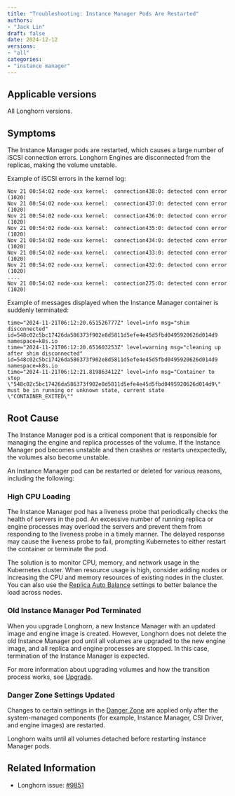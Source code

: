 ```yaml
---
title: "Troubleshooting: Instance Manager Pods Are Restarted"
authors:
- "Jack Lin"
draft: false
date: 2024-12-12
versions:
- "all"
categories:
- "instance manager"
---
```


## Applicable versions

All Longhorn versions.

## Symptoms

The Instance Manager pods are restarted, which causes a large number of iSCSI connection errors. Longhorn Engines are disconnected from the replicas, making the volume unstable.

Example of iSCSI errors in the kernel log:
```
Nov 21 00:54:02 node-xxx kernel:  connection438:0: detected conn error (1020)
Nov 21 00:54:02 node-xxx kernel:  connection437:0: detected conn error (1020)
Nov 21 00:54:02 node-xxx kernel:  connection436:0: detected conn error (1020)
Nov 21 00:54:02 node-xxx kernel:  connection435:0: detected conn error (1020)
Nov 21 00:54:02 node-xxx kernel:  connection434:0: detected conn error (1020)
Nov 21 00:54:02 node-xxx kernel:  connection433:0: detected conn error (1020)
Nov 21 00:54:02 node-xxx kernel:  connection432:0: detected conn error (1020)
....
Nov 21 00:54:02 node-xxx kernel:  connection275:0: detected conn error (1020) 
```

Example of messages displayed when the Instance Manager container is suddenly terminated:
```
time="2024-11-21T06:12:20.651526777Z" level=info msg="shim disconnected" id=548c02c5bc17426da586373f902e8d5811d5efe4e45d5fbd0495920626d014d9 namespace=k8s.io
time="2024-11-21T06:12:20.651603253Z" level=warning msg="cleaning up after shim disconnected" id=548c02c5bc17426da586373f902e8d5811d5efe4e45d5fbd0495920626d014d9 namespace=k8s.io
time="2024-11-21T06:12:21.819863412Z" level=info msg="Container to stop \"548c02c5bc17426da586373f902e8d5811d5efe4e45d5fbd0495920626d014d9\" must be in running or unknown state, current state \"CONTAINER_EXITED\""
```

## Root Cause

The Instance Manager pod is a critical component that is responsible for managing the engine and replica processes of the volume. If the Instance Manager pod becomes unstable and then crashes or restarts unexpectedly, the volumes also become unstable.

An Instance Manager pod can be restarted or deleted for various reasons, including the following:

### High CPU Loading

The Instance Manager pod has a liveness probe that periodically checks the health of servers in the pod. An excessive number of running replica or engine processes may overload the servers and prevent them from responding to the liveness probe in a timely manner. The delayed response may cause the liveness probe to fail, prompting Kubernetes to either restart the container or terminate the pod.

The solution is to monitor CPU, memory, and network usage in the Kubernetes cluster. When resource usage is high, consider adding nodes or increasing the CPU and memory resources of existing nodes in the cluster. You can also use the [Replica Auto Balance](https://longhorn.io/docs/1.7.2/references/settings/#replica-auto-balance) settings to better balance the load across nodes.

### Old Instance Manager Pod Terminated

When you upgrade Longhorn, a new Instance Manager with an updated image and engine image is created. However, Longhorn does not delete the old Instance Manager pod until all volumes are upgraded to the new engine image, and all replica and engine processes are stopped. In this case, termination of the Instance Manager is expected.

For more information about upgrading volumes and how the transition process works, see [Upgrade](https://longhorn.io/docs/1.7.2/deploy/upgrade/).


### Danger Zone Settings Updated

Changes to certain settings in the [Danger Zone](https://longhorn.io/docs/1.7.2/references/settings/#danger-zone) are applied only after the system-managed components (for example, Instance Manager, CSI Driver, and engine images) are restarted.

Longhorn waits until all volumes detached before restarting Instance Manager pods.

## Related Information

* Longhorn issue: [#9851](https://github.com/longhorn/longhorn/issues/9851)

